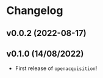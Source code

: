 # Changelog

<!--next-version-placeholder-->

## v0.0.2 (2022-08-17)


## v0.1.0 (14/08/2022)

- First release of `openacquisition`!
